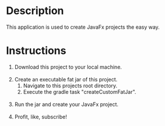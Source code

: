# Description

This application is used to create JavaFx projects the easy way.

# Instructions

1. Download this project to your local machine.<br><br>
2. Create an executable fat jar of this project.
    1. Navigate to this projects root directory.
    2. Execute the gradle task "createCustomFatJar".<br><br>
3. Run the jar and create your JavaFx project.<br><br>
4. Profit, like, subscribe!